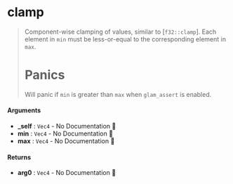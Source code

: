 # clamp

>  Component-wise clamping of values, similar to [`f32::clamp`].
>  Each element in `min` must be less-or-equal to the corresponding element in `max`.
>  # Panics
>  Will panic if `min` is greater than `max` when `glam_assert` is enabled.

#### Arguments

- **\_self** : `Vec4` \- No Documentation 🚧
- **min** : `Vec4` \- No Documentation 🚧
- **max** : `Vec4` \- No Documentation 🚧

#### Returns

- **arg0** : `Vec4` \- No Documentation 🚧